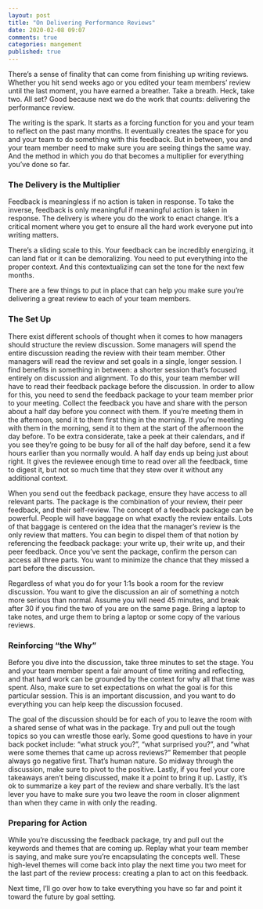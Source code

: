 ```yaml
---
layout: post
title: "On Delivering Performance Reviews"
date: 2020-02-08 09:07
comments: true
categories: mangement
published: true
---
```

There’s a sense of finality that can come from finishing up writing reviews. Whether you hit send weeks ago or you edited your team members’ review until the last moment, you have earned a breather. Take a breath. Heck, take two. All set? Good because next we do the work that counts: delivering the performance review.

<!-- more -->

The writing is the spark. It starts as a forcing function for you and your team to reflect on the past many months. It eventually creates the space for you and your team to do something with this feedback. But in between, you and your team member need to make sure you are seeing things the same way. And the method in which you do that becomes a multiplier for everything you’ve done so far.

### The Delivery is the Multiplier
Feedback is meaningless if no action is taken in response. To take the inverse, feedback is only meaningful if meaningful action is taken in response. The delivery is where you do the work to enact change. It’s a critical moment where you get to ensure all the hard work everyone put into writing matters.

There’s a sliding scale to this. Your feedback can be incredibly energizing, it can land flat or it can be demoralizing.  You need to put everything into the proper context. And this contextualizing can set the tone for the next few months.

There are a few things to put in place that can help you make sure you’re delivering a great review to each of your team members.

### The Set Up
There exist different schools of thought when it comes to how managers should structure the review discussion. Some managers will spend the entire discussion reading the review with their team member. Other managers will read the review and set goals in a single, longer session. I find benefits in something in between: a shorter session that’s focused entirely on discussion and alignment. To do this, your team member will have to read their feedback package before the discussion. In order to allow for this, you need to send the feedback package to your team member prior to your meeting. Collect the feedback you have and share with the person about a half day before you connect with them. If you’re meeting them in the afternoon, send it to them first thing in the morning. If you’re meeting with them in the morning, send it to them at the start of the afternoon the day before. To be extra considerate, take a peek at their calendars, and if you see they’re going to be busy for all of the half day before, send it a few hours earlier than you normally would. A half day ends up being just about right. It gives the reviewee enough time to read over all the feedback, time to digest it, but not so much time that they stew over it without any additional context.

When you send out the feedback package, ensure they have access to all relevant parts. The package is the combination of your review, their peer feedback, and their self-review. The concept of a feedback package can be powerful. People will have baggage on what exactly the review entails. Lots of that baggage is centered on the idea that the manager’s review is the only review that matters. You can begin to dispel them of that notion by referencing the feedback package: your write up, their write up, and their peer feedback. Once you’ve sent the package, confirm the person can access all three parts. You want to minimize the chance that they missed a part before the discussion.

Regardless of what you do for your 1:1s book a room for the review discussion. You want to give the discussion an air of something a notch more serious than normal. Assume you will need 45 minutes, and break after 30 if you find the two of you are on the same page. Bring a laptop to take notes, and urge them to bring a laptop or some copy of the various reviews.

### Reinforcing “the Why”
Before you dive into the discussion, take three minutes to set the stage. You and your team member spent a fair amount of time writing and reflecting, and that hard work can be grounded by the context for why all that time was spent. Also, make sure to set expectations on what the goal is for this particular session. This is an important discussion, and you want to do everything you can help keep the discussion focused.

The goal of the discussion should be for each of you to leave the room with a shared sense of what was in the package. Try and pull out the tough topics so you can wrestle those early. Some good questions to have in your back pocket include: “what struck you?”,  “what surprised you?”, and  “what were some themes that came up across reviews?” Remember that people always go negative first. That’s human nature. So midway through the discussion, make sure to pivot to the positive. Lastly, if you feel your core takeaways aren’t being discussed, make it a point to bring it up. Lastly, it’s ok to summarize a key part of the review and share verbally. It’s the last lever you have to make sure you two leave the room in closer alignment than when they came in with only the reading.

### Preparing for Action
While you’re discussing the feedback package, try and pull out the keywords and themes that are coming up. Replay what your team member is saying, and make sure you’re encapsulating the concepts well. These high-level themes will come back into play the next time you two meet for the last part of the review process: creating a plan to act on this feedback.

Next time, I’ll go over how to take everything you have so far and point it toward the future by goal setting.
